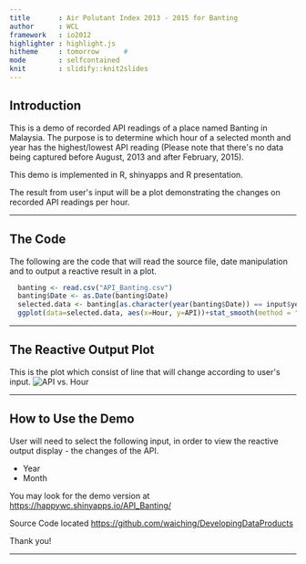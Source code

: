 ```yaml
---
title       : Air Polutant Index 2013 - 2015 for Banting
author      : WCL
framework   : io2012
highlighter : highlight.js  
hitheme     : tomorrow      # 
mode        : selfcontained
knit        : slidify::knit2slides
---
```


## Introduction

This is a demo of recorded API readings of a place named Banting in Malaysia. The purpose is to determine which hour of a selected month and year has the highest/lowest API reading (Please note that there's no data being captured before August, 2013 and after February, 2015).

This demo is implemented in R, shinyapps and R presentation.

The result from user's input will be a plot demonstrating the changes on recorded API readings per hour.

---

## The Code 

The following are the code that will read the source file, date manipulation and to output a reactive result in a plot.

```r
  banting <- read.csv("API_Banting.csv")
  banting$Date <- as.Date(banting$Date)
  selected.data <- banting[as.character(year(banting$Date)) == input$year & as.character(month(banting$Date)) == input$month, ]  
  ggplot(data=selected.data, aes(x=Hour, y=API))+stat_smooth(method = "loess", color= "red")+labs(x="Hour", y="API")
```

---

## The Reactive Output Plot

This is the plot which consist of line that will change according to user's input.
![API vs. Hour](https://github.com/waiching/DevelopingDataProducts/tree/master/api_banting-figure/sample_plot.jpg)

---

## How to Use the Demo

User will need to select the following input, in order to view the reactive output display - the changes of the API.

- Year
- Month

You may look for the demo version at https://happywc.shinyapps.io/API_Banting/

Source Code located https://github.com/waiching/DevelopingDataProducts

Thank you!

---

